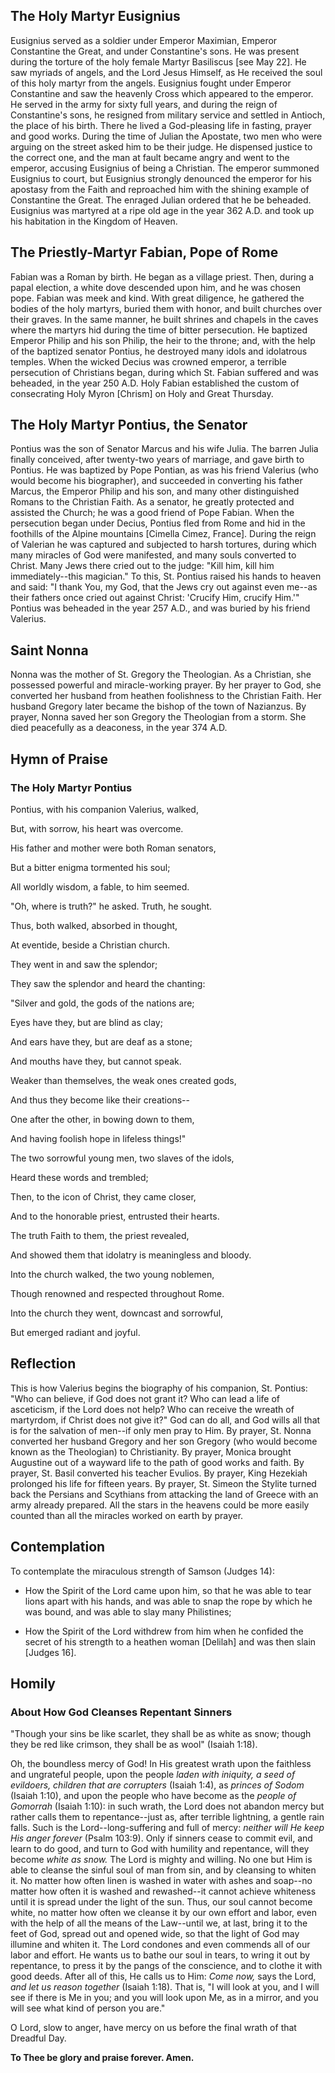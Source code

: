 ## The Holy Martyr Eusignius

Eusignius served as a soldier under Emperor Maximian, Emperor Constantine the Great, and under Constantine's sons. He was present during the torture of the holy female Martyr Basiliscus [see May 22]. He saw myriads of angels, and the Lord Jesus Himself, as He received the soul of this holy martyr from the angels. Eusignius fought under Emperor Constantine and saw the heavenly Cross which appeared to the emperor. He served in the army for sixty full years, and during the reign of Constantine's sons, he resigned from military service and settled in Antioch, the place of his birth. There he lived a God-pleasing life in fasting, prayer and good works. During the time of Julian the Apostate, two men who were arguing on the street asked him to be their judge. He dispensed justice to the correct one, and the man at fault became angry and went to the emperor, accusing Eusignius of being a Christian. The emperor summoned Eusignius to court, but Eusignius strongly denounced the emperor for his apostasy from the Faith and reproached him with the shining example of Constantine the Great. The enraged Julian ordered that he be beheaded. Eusignius was martyred at a ripe old age in the year 362 A.D. and took up his habitation in the Kingdom of Heaven.


## The Priestly-Martyr Fabian, Pope of Rome

Fabian was a Roman by birth. He began as a village priest. Then, during a papal election, a white dove descended upon him, and he was chosen pope. Fabian was meek and kind. With great diligence, he gathered the bodies of the holy martyrs, buried them with honor, and built churches over their graves. In the same manner, he built shrines and chapels in the caves where the martyrs hid during the time of bitter persecution. He baptized Emperor Philip and his son Philip, the heir to the throne; and, with the help of the baptized senator Pontius, he destroyed many idols and idolatrous temples. When the wicked Decius was crowned emperor, a terrible persecution of Christians began, during which St. Fabian suffered and was beheaded, in the year 250 A.D. Holy Fabian established the custom of consecrating Holy Myron [Chrism] on Holy and Great Thursday.


## The Holy Martyr Pontius, the Senator

Pontius was the son of Senator Marcus and his wife Julia. The barren Julia finally conceived, after twenty-two years of marriage, and gave birth to Pontius. He was baptized by Pope Pontian, as was his friend Valerius (who would become his biographer), and succeeded in converting his father Marcus, the Emperor Philip and his son, and many other distinguished Romans to the Christian Faith. As a senator, he greatly protected and assisted the Church; he was a good friend of Pope Fabian. When the persecution began under Decius, Pontius fled from Rome and hid in the foothills of the Alpine mountains [Cimella Cimez, France]. During the reign of Valerian he was captured and subjected to harsh tortures, during which many miracles of God were manifested, and many souls converted to Christ. Many Jews there cried out to the judge: "Kill him, kill him immediately--this magician." To this, St. Pontius raised his hands to heaven and said: "I thank You, my God, that the Jews cry out against even me--as their fathers once cried out against Christ: 'Crucify Him, crucify Him.'" Pontius was beheaded in the year 257 A.D., and was buried by his friend Valerius.


## Saint Nonna

Nonna was the mother of St. Gregory the Theologian. As a Christian, she possessed powerful and miracle-working prayer. By her prayer to God, she converted her husband from heathen foolishness to the Christian Faith. Her husband Gregory later became the bishop of the town of Nazianzus. By prayer, Nonna saved her son Gregory the Theologian from a storm. She died peacefully as a deaconess, in the year 374 A.D.


## Hymn of Praise

### The Holy Martyr Pontius

Pontius, with his companion Valerius, walked, 

But, with sorrow, his heart was overcome. 

His father and mother were both Roman senators, 

But a bitter enigma tormented his soul; 

All worldly wisdom, a fable, to him seemed. 

"Oh, where is truth?" he asked. Truth, he sought. 

Thus, both walked, absorbed in thought, 

At eventide, beside a Christian church. 

They went in and saw the splendor; 

They saw the splendor and heard the chanting: 

"Silver and gold, the gods of the nations are; 

Eyes have they, but are blind as clay; 

And ears have they, but are deaf as a stone; 

And mouths have they, but cannot speak. 

Weaker than themselves, the weak ones created gods, 

And thus they become like their creations-- 

One after the other, in bowing down to them, 

And having foolish hope in lifeless things!" 

The two sorrowful young men, two slaves of the idols, 

Heard these words and trembled; 

Then, to the icon of Christ, they came closer, 

And to the honorable priest, entrusted their hearts. 

The truth Faith to them, the priest revealed, 

And showed them that idolatry is meaningless and bloody. 

Into the church walked, the two young noblemen, 

Though renowned and respected throughout Rome. 

Into the church they went, downcast and sorrowful, 

But emerged radiant and joyful. 


## Reflection

This is how Valerius begins the biography of his companion, St. Pontius: "Who can believe, if God does not grant it? Who can lead a life of asceticism, if the Lord does not help? Who can receive the wreath of martyrdom, if Christ does not give it?" God can do all, and God wills all that is for the salvation of men--if only men pray to Him. By prayer, St. Nonna converted her husband Gregory and her son Gregory (who would become known as the Theologian) to Christianity. By prayer, Monica brought Augustine out of a wayward life to the path of good works and faith. By prayer, St. Basil converted his teacher Evulios. By prayer, King Hezekiah prolonged his life for fifteen years. By prayer, St. Simeon the Stylite turned back the Persians and Scythians from attacking the land of Greece with an army already prepared. All the stars in the heavens could be more easily counted than all the miracles worked on earth by prayer.


## Contemplation

To contemplate the miraculous strength of Samson (Judges 14):

- How the Spirit of the Lord came upon him, so that he was able to tear lions apart with his hands, and was able to snap the rope by which he was bound, and was able to slay many Philistines;

- How the Spirit of the Lord withdrew from him when he confided the secret of his strength to a heathen woman [Delilah] and was then slain [Judges 16].


## Homily

### About How God Cleanses Repentant Sinners

"Though your sins be like scarlet, they shall be as white as snow; though they be red like crimson, they shall be as wool" (Isaiah 1:18).

Oh, the boundless mercy of God! In His greatest wrath upon the faithless and ungrateful people, upon the people *laden with iniquity, a seed of evildoers, children that are corrupters* (Isaiah 1:4), as *princes of Sodom* (Isaiah 1:10), and upon the people who have become as the *people of Gomorrah* (Isaiah 1:10): in such wrath, the Lord does not abandon mercy but rather calls them to repentance--just as, after terrible lightning, a gentle rain falls. Such is the Lord--long-suffering and full of mercy: *neither will He keep His anger forever* (Psalm 103:9). Only if sinners cease to commit evil, and learn to do good, and turn to God with humility and repentance, will they become *white as snow.* The Lord is mighty and willing. No one but Him is able to cleanse the sinful soul of man from sin, and by cleansing to whiten it. No matter how often linen is washed in water with ashes and soap--no matter how often it is washed and rewashed--it cannot achieve whiteness until it is spread under the light of the sun. Thus, our soul cannot become white, no matter how often we cleanse it by our own effort and labor, even with the help of all the means of the Law--until we, at last, bring it to the feet of God, spread out and opened wide, so that the light of God may illumine and whiten it. The Lord condones and even commends all of our labor and effort. He wants us to bathe our soul in tears, to wring it out by repentance, to press it by the pangs of the conscience, and to clothe it with good deeds. After all of this, He calls us to Him: *Come now,* says the Lord, *and let us reason together* (Isaiah 1:18). That is, "I will look at you, and I will see if there is Me in you; and you will look upon Me, as in a mirror, and you will see what kind of person you are."

O Lord, slow to anger, have mercy on us before the final wrath of that Dreadful Day. 

**To Thee be glory and praise forever. Amen.**
